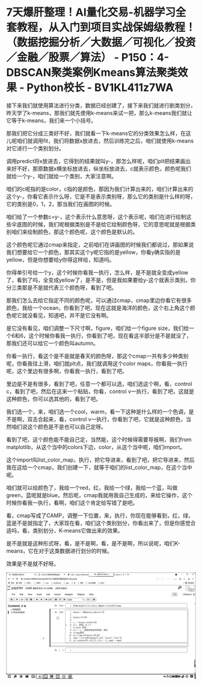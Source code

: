 # 7天爆肝整理！AI量化交易-机器学习全套教程，从入门到项目实战保姆级教程！（数据挖掘分析／大数据／可视化／投资／金融／股票／算法） - P150：4-DBSCAN聚类案例Kmeans算法聚类效果 - Python校长 - BV1KL411z7WA

接下来我们就使用算法进行分类，数据已经创建了，接下来我们就进行剧类划分，昨天学了k-means，那我们就先使用k-means来试一把，那么k-means我们就让它等于k-means，我们来一个小括号。

那我们把它分成三类好不好，我们就看一下k-means它的分类效果怎么样，在这儿呢咱们就调用fit，我们将数据x放进去，然后训练完之后，咱们就使用k-means对它进行一个类别划分。

调用predict将x放进去，它得到的结果就叫y-，那怎么样呢，咱们plt把结果画出来好不好，那原数据x横坐标放进去，纵坐标放进去，c就表示颜色，颜色呢我们就给一个y-，咱们就给一个类别，大家注意啊。

咱们的c呢指的是color，c指的是颜色，那因为我们计算出来的，咱们计算出来的这个y-，你看它表示什么呀，它是不是表示类别呀，那么它的类别是什么样的呀，它的类别是0，1，2，那当我们在画图的时候。

咱们给了一个参数c=y-，这个表示什么意思呀，这个表示呢，咱们在进行绘制这些伞底图的时候，我们呢根据类别是不是给它绘制颜色呀，它的意思呢就是根据类别咱们来绘制颜色，那这个颜色呢，这个颜色是默认的。

这个颜色呢它通过cmap来指定，之前咱们在讲画图的时候我们都说过，那如果说我们想要给它一个颜色，那其实这个y呢它指的是yellow，你看y确实指的是yellow，但是你想要给y你得这样给，知道吗。

你得单引号给一个y，这个时候你看我一执行，怎么样，是不是就全变成yellow了，看到了吗，全变成yellow了，是不是，但是我如果要给y-这个就表示类别，你分三类那是不是就代表三个颜色呀，看到了吧。

那我们怎么去给它指定不同的颜色呢，可以通过cmap，cmap里边你看它有很多颜色，我给一个ocean，你看到了吧，现在这就是海洋的颜色，这个右上角这个颜色呢它就没看见，知道吧，并不是它没有啊。

是它没有看见，咱们调整一下尺寸啊，figure，咱们给一个figure size，我们给一个6和6，这个时候你看我一执行，你看到了吧，现在看这半部分是不是就没了，那我们还可以给它一个颜色叫autumn。

你看一执行，看这个是不是就是春天的颜色呀，那这个cmap一共有多少种类别呢，你看我往上滑，咱们就plt点，我们就调用这个color maps，你看我一执行呢，这个里边有很多啊，你看我一执行，看到了吧。

里边是不是有很多，看到了吧，任意一个都可以选，咱们选这个啊，看，control c，看到了吧，然后在这来一个粘贴，你看，control v一执行，看到了吧，这就是这种颜色，你可以选其他的，看到了吧。

我们选一个，来，咱们选一个cool，warm，看一下这种是什么样的一个色调，是不是啊，双击合起来，看，control v一执行，你看到了吧，它就是这种颜色，当然咱们说这个颜色是不是也可以自己定呀。

看到了吧，这个颜色能不能自己定，当然能，这个时候得需要导报啊，我们from matplotlib，从这个当中的colors下边，color，从这个当中呢，咱们import。

这个import叫list_color_map，执行，把它导进来，看到了吧，把它导进来，然后我在这给一个cmap，我们创建一下，就等于咱们的list_color_map，在这个当中呢。

咱们就可以给颜色了，我给一个red，红，我给一个绿，我给一个蓝，叫做green，蓝呢就是blue，然后呢，cmap我就用我自己生成的，来给它操作，这个时候你看我一执行，看啊，咱们这个肯定给写错了是吧。

看，cmap写成了CAMP，调整一下位置，来，执行，你现在能够看到，红，绿，蓝是不是就指定了，大家现在看，咱们这个类别划分，你看出来了，但是你感觉合适吗，看，类别划分，K-means它做出来的效果。

是不是就是这种形式呀，看，是不是啊，看，是不是啊，所以说呢，咱们K-means，它在对于这类数据进行划分的时候。

效果是不是就不好呀。

![](img/53085bf34629811e89ef0997f69b7c31_1.png)